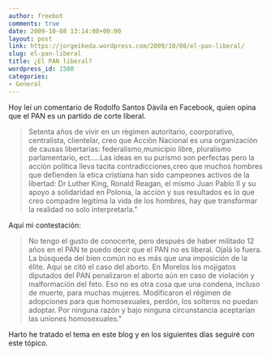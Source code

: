 ```yaml
---
author: freebot
comments: true
date: 2009-10-08 13:14:08+00:00
layout: post
link: https://jorgeikeda.wordpress.com/2009/10/08/el-pan-liberal/
slug: el-pan-liberal
title: ¿El PAN liberal?
wordpress_id: 1580
categories:
- General
---
```


Hoy leí un comentario de Rodolfo Santos Dàvila en Facebook, quien opina que el PAN es un partido de corte liberal.





<blockquote>Setenta años de vivir en un règimen autoritario, coorporativo, centralista, clientelar, creo que Acciòn Nacional es una organizaciòn de causas libertarias: federalismo,municipio libre, pluralismo parlamentario, ect.....Las ideas en su purismo son perfectas pero la acciòn politica lleva tacita contradicciones,creo que muchos hombres que defienden la etica cristiana han sido campeones activos de la libertad: Dr Luther King, Ronald Reagan, el mismo Juan Pablo II y su apoyo a solidaridad en Polonia, la acciòn y sus resultados es lo que creo compadre legitima la vida de los hombres, hay que transformar la realidad no solo interpretarla."
</blockquote>



Aquí mi contestación:





<blockquote>No tengo el gusto de conocerte, pero después de haber militado 12 años en el PAN te puedo decir que el PAN no es liberal. Ojalá lo fuera. La búsqueda del bien común no es más que una imposición de la élite. Aquí se citó el caso del aborto. En Morelos los mojigatos diputados del PAN penalizaron el aborto aún en caso de violación y malformación del feto. Eso no es otra cosa que una condena, incluso de muerte, para muchas mujeres. Modificaron el régimen de adopciones para que homosexuales, perdón, los solteros no puedan adoptar. Por ninguna razón y bajo ninguna circunstancia aceptarían las uniones homosexuales."
</blockquote>



Harto he tratado el tema en este blog y en los siguientes días seguiré con este tópico. 
